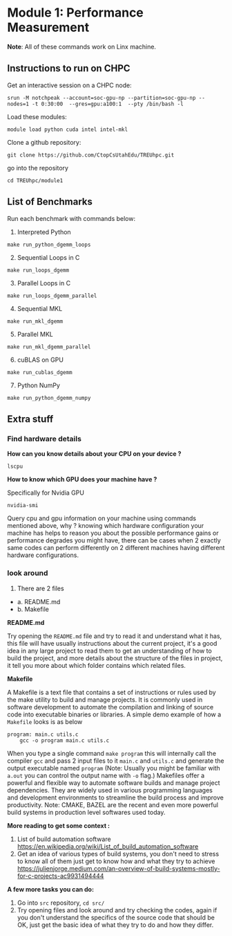 # Module 1: Performance Measurement

**Note**: All of these commands work on Linx machine.

## Instructions to run on CHPC
Get an interactive session on a CHPC node:

```
srun -M notchpeak --account=soc-gpu-np --partition=soc-gpu-np --nodes=1 -t 0:30:00  --gres=gpu:a100:1  --pty /bin/bash -l
```

Load these modules:

```
module load python cuda intel intel-mkl
```

Clone a github repository:

```
git clone https://github.com/CtopCsUtahEdu/TREUhpc.git
```

go into the repository

```
cd TREUhpc/module1
```


## List of Benchmarks
Run each benchmark with commands below:
1. Interpreted Python

```
make run_python_dgemm_loops
```
2. Sequential Loops in C
```
make run_loops_dgemm
```
3. Parallel Loops in C
```
make run_loops_dgemm_parallel
```
4. Sequential MKL 
```
make run_mkl_dgemm
```
5. Parallel MKL
```
make run_mkl_dgemm_parallel
```
6. cuBLAS on GPU
```
make run_cublas_dgemm
```
7. Python NumPy
```
make run_python_dgemm_numpy
```

## Extra stuff

### Find hardware details
**How can you know details about your CPU on your device ?**

`lscpu`

**How to know which GPU does your machine have ?**

Specifically for Nvidia GPU

`nvidia-smi`

Query cpu and gpu information on your machine using commands mentioned above, why ? 
knowing which hardware configuration your machine has helps to reason you about the possible performance gains or performance degrades you might have, there can be cases when 2 exactly same codes can perform differently on 2 different machines having different hardware configurations.


### look around 

1. There are 2 files 
- a. README.md
- b. Makefile

**README.md**

Try opening the `README.md` file and try to read it and understand what it has, this file will have usually instructions about the current project, it's a good idea in any large project to read them to get an understanding of how to build the project, and more details about the structure of the files in project, it tell you more about which folder contains which related files.

**Makefile**

A Makefile is a text file that contains a set of instructions or rules used by the make utility to build and manage projects. It is commonly used in software development to automate the compilation and linking of source code into executable binaries or libraries.
A simple demo example of how a `Makefile` looks is as below
```
program: main.c utils.c
    gcc -o program main.c utils.c
```
When you type a single command `make program` this will internally call the compiler `gcc` and pass 2 input files to it `main.c` and `utils.c` and generate the output executable named `program` (Note: Usually you might be familiar with `a.out` you can control the output name with `-o` flag.)
Makefiles offer a powerful and flexible way to automate software builds and manage project dependencies. They are widely used in various programming languages and development environments to streamline the build process and improve productivity.
Note: CMAKE, BAZEL are the recent and even more powerful build systems in production level softwares used today.

**More reading to get some context :**
1. List of build automation software
https://en.wikipedia.org/wiki/List_of_build_automation_software
2. Get an idea of various types of build systems, you don't need to stress to know all of them just get to know how and what they try to achieve
https://julienjorge.medium.com/an-overview-of-build-systems-mostly-for-c-projects-ac9931494444

**A few more tasks you can do:**
1. Go into `src` repository,
`cd src/`
2. Try opening files and look around and try checking the codes, again if you don't understand the specifics of the source code that should be OK, just get the basic idea of what they try to do and how they differ.

